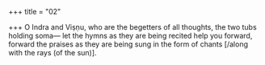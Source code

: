 +++
title = "02"

+++
O Indra and Viṣṇu, who are the begetters of all thoughts, the two tubs  holding soma—
let the hymns as they are being recited help you forward, forward the  praises as they are being sung in the form of chants [/along with the  rays (of the sun)].